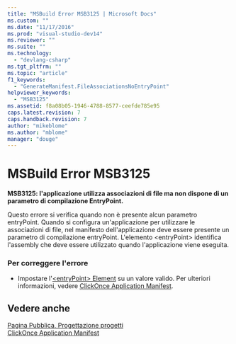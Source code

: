 ```yaml
---
title: "MSBuild Error MSB3125 | Microsoft Docs"
ms.custom: ""
ms.date: "11/17/2016"
ms.prod: "visual-studio-dev14"
ms.reviewer: ""
ms.suite: ""
ms.technology: 
  - "devlang-csharp"
ms.tgt_pltfrm: ""
ms.topic: "article"
f1_keywords: 
  - "GenerateManifest.FileAssociationsNoEntryPoint"
helpviewer_keywords: 
  - "MSB3125"
ms.assetid: f8a08b05-1946-4788-8577-ceefde785e95
caps.latest.revision: 7
caps.handback.revision: 7
author: "mikeblome"
ms.author: "mblome"
manager: "douge"
---
```

# MSBuild Error MSB3125
**MSB3125: l'applicazione utilizza associazioni di file ma non dispone di un parametro di compilazione EntryPoint.**  
  
 Questo errore si verifica quando non è presente alcun parametro entryPoint.  Quando si configura un'applicazione per utilizzare le associazioni di file, nel manifesto dell'applicazione deve essere presente un parametro di compilazione entryPoint.  L'elemento \<entryPoint\> identifica l'assembly che deve essere utilizzato quando l'applicazione viene eseguita.  
  
### Per correggere l'errore  
  
-   Impostare l'[\<entryPoint\> Element](../Topic/%3CentryPoint%3E%20Element%20\(ClickOnce%20Application\).md) su un valore valido.  Per ulteriori informazioni, vedere [ClickOnce Application Manifest](../Topic/ClickOnce%20Application%20Manifest.md).  
  
## Vedere anche  
 [Pagina Pubblica, Progettazione progetti](../Topic/Publish%20Page,%20Project%20Designer.md)   
 [ClickOnce Application Manifest](../Topic/ClickOnce%20Application%20Manifest.md)